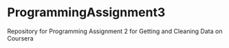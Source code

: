 # ProgrammingAssignment3
Repository for Programming Assignment 2 for Getting and Cleaning Data on Coursera
